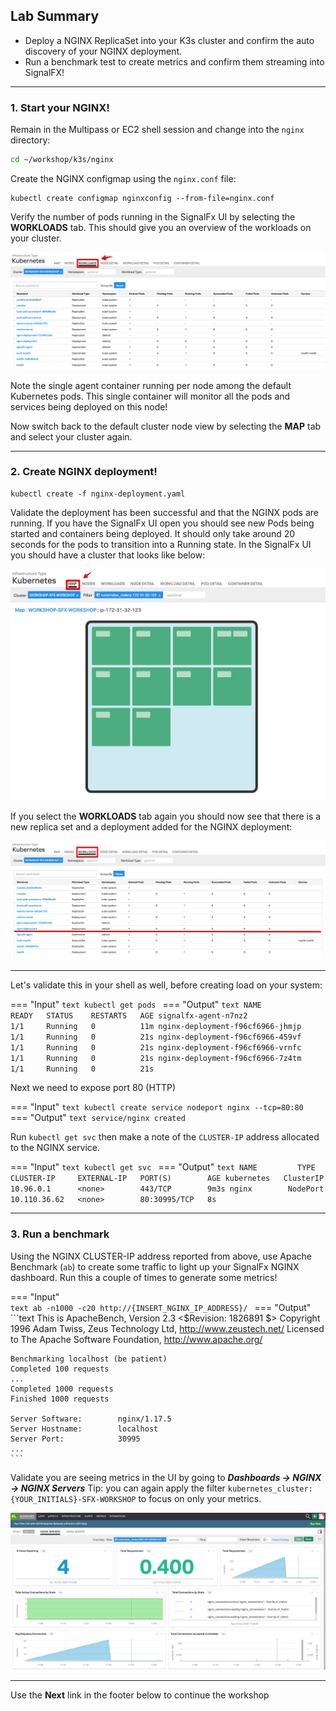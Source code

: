 ## Lab Summary
* Deploy a NGINX ReplicaSet into your K3s cluster and confirm the auto discovery of your NGINX deployment.
* Run a benchmark test to create metrics and confirm them streaming into SignalFX!

***

### 1. Start your NGINX!
Remain in the Multipass  or EC2 shell session and change into the `nginx` directory:

```bash
cd ~/workshop/k3s/nginx
```

Create the NGINX configmap using the `nginx.conf` file:

```text
kubectl create configmap nginxconfig --from-file=nginx.conf
```

Verify the number of pods running in the SignalFx UI by selecting the **WORKLOADS** tab. This should give you an overview of the workloads on your cluster.

![Workload Agent](../images/module3/k8s-workloads.jpg)

Note the single agent container running per node among the default Kubernetes pods. This single container will monitor all the pods and services being deployed on this node!

Now switch back to the default cluster node view by selecting  the **MAP** tab and select your cluster again.
  
---
 
### 2. Create NGINX deployment!

```
kubectl create -f nginx-deployment.yaml
```

Validate the deployment has been successful and that the NGINX pods are running. If you have the SignalFx UI open you should see new Pods being started and containers being deployed. It should only take around 20 seconds for the pods to transition into a Running state. In the SignalFx UI you should have a cluster that looks like below:

![back to Cluster](../images/module3/cluster.jpg)

If you select the **WORKLOADS** tab again you should now see that there is a new replica set and a deployment added for the NGINX deployment:

![NGINX loaded](../images/module3/k8s-workloads-nginx.jpg)

---

Let's validate this in your shell as well, before creating load on your system:

=== "Input"
    ```text
    kubectl get pods
    ```
=== "Output"
    ```text
    NAME                               READY   STATUS    RESTARTS   AGE
    signalfx-agent-n7nz2               1/1     Running   0          11m
    nginx-deployment-f96cf6966-jhmjp   1/1     Running   0          21s
    nginx-deployment-f96cf6966-459vf   1/1     Running   0          21s
    nginx-deployment-f96cf6966-vrnfc   1/1     Running   0          21s
    nginx-deployment-f96cf6966-7z4tm   1/1     Running   0          21s
    ```

Next we need to expose port 80 (HTTP)

=== "Input"
    ```text
    kubectl create service nodeport nginx --tcp=80:80
    ```
=== "Output"
    ```text
    service/nginx created
    ```

Run `kubectl get svc` then make a note of the `CLUSTER-IP` address allocated to the NGINX service.
   
=== "Input"
    ```text
    kubectl get svc
    ```
=== "Output"
    ```text
    NAME         TYPE        CLUSTER-IP     EXTERNAL-IP   PORT(S)        AGE
    kubernetes   ClusterIP   10.96.0.1      <none>        443/TCP        9m3s
    nginx        NodePort    10.110.36.62   <none>        80:30995/TCP   8s
    ```

---

### 3. Run a benchmark

Using the NGINX CLUSTER-IP address reported from above, use Apache Benchmark (`ab`) to create some traffic to light up your SignalFx NGINX dashboard. Run this a couple of times to generate some metrics!

=== "Input"   
    ```text
    ab -n1000 -c20 http://{INSERT_NGINX_IP_ADDRESS}/
    ```
=== "Output"
    ```text
    This is ApacheBench, Version 2.3 <$Revision: 1826891 $>
    Copyright 1996 Adam Twiss, Zeus Technology Ltd, http://www.zeustech.net/
    Licensed to The Apache Software Foundation, http://www.apache.org/
 
    Benchmarking localhost (be patient)
    Completed 100 requests
    ...
    Completed 1000 requests
    Finished 1000 requests
 
    Server Software:        nginx/1.17.5
    Server Hostname:        localhost
    Server Port:            30995
    ...
    ```

Validate you are seeing metrics in the UI by going to _**Dashboards → NGINX → NGINX Servers**_ Tip: you can again apply the filter `kubernetes_cluster: {YOUR_INITIALS}-SFX-WORKSHOP` to focus on only your metrics.

![](../images/module3/nginx-dashboard.png)

---

Use the **Next** link in the footer below to continue the workshop